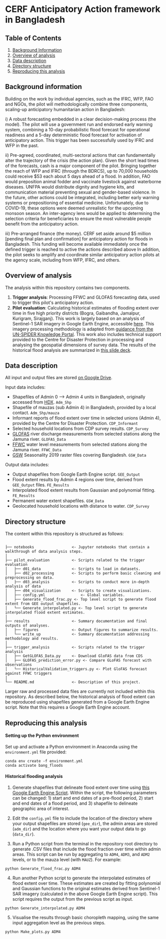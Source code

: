 # CERF Anticipatory Action framework in Bangladesh

##  Table of Contents
1. [Background Information](#background-information)
2. [Overview of analysis](#overview-of-analysis)
3. [Data description](#data-description)
4. [Directory structure](#directory-structure)
5. [Reproducing this analysis](#reproducing-this-analysis)

## Background information

Building on the work by individual agencies, such as the IFRC, WFP, FAO and NGOs, the pilot will methodologically combine three components, scaling-up anticipatory humanitarian action in Bangladesh:

i) A robust forecasting embedded in a clear decision-making process (the model).
The pilot will use a government run and endorsed early warning system, combining a 10-day probabilistic flood forecast for operational readiness and a 5-day deterministic flood forecast for activation of anticipatory action. This trigger has been successfully used by IFRC and WFP in the past.
  
ii) Pre-agreed, coordinated, multi-sectoral actions that can fundamentally alter the trajectory of the crisis (the action plan).
Given the short lead times of the forecasts, cash is a major component of the pilot. Bringing together the reach of WFP and IFRC (through the BDRCS), up to 70,000 households could receive $53 each about 5 days ahead of a flood.
In addition, FAO would preposition animal fodder and vaccinate livestock against waterborne diseases. UNFPA would distribute dignity and hygiene kits, and communication material preventing sexual and gender-based violence.
In the future, other actions could be integrated, including better early warning systems or prepositioning of essential medicine. Unfortunately, due to COVID-19, these options were deemed unrealistic for the upcoming monsoon season.
An inter-agency lens would be applied to determining the selection criteria for beneficiaries to ensure the most vulnerable people benefit from the anticipatory action.

iii) Pre-arranged finance (the money).
CERF set aside around $5 million [pending final plan and confirmation] for anticipatory action for floods in
Bangladesh. This funding will become available immediately once the defined trigger is reached to active the actions described above
In addition, the pilot seeks to amplify and coordinate similar anticipatory action pilots at the agency scale, including from WFP, IFRC, and others.

## Overview of analysis

The analysis within this repository contains two components. 

1. **Trigger analysis**: Processing FFWC and GLOFAS forecasting data, used to trigger this pilot's anticipatory action. 
2. **Pilot evaluation**: Calculating historical estimates of flooding extent over time in five high priority districts (Bogra, Gaibandha, Jamalpur, Kurigram, Sirajganj). This work is largely based on an analysis of Sentinel-1 SAR imagery in Google Earth Engine, accessible [here](https://code.earthengine.google.com/0fe2c1f3b2cf8ef6fe9aa81382b00191). This imagery processing methodology is adapted from [guidance from the UN-SPIDER Knowledge Portal](https://un-spider.org/advisory-support/recommended-practices/recommended-practice-google-earth-engine-flood-mapping/step-by-step). This work also includes technical support provided to the Centre for Disaster Protection in processing and analysing the geospatial dimensions of survey data. The results of the historical flood analysis are summarized in [this slide deck](https://docs.google.com/presentation/d/1D5tj83Q63L-9lI343t0tcHwpxQ14XkGQK6PobUcXb6g/edit#slide=id.p3).

## Data description

All input and output files are stored [on Google Drive](https://drive.google.com/drive/folders/16TR6uta4XgMhpuBVHJdH4WM529TkK_hF?usp=sharing). 

Input data includes: 
- Shapefiles of Admin 0 --> Admin 4 units in Bangladesh, originally accessed from [HDX](https://data.humdata.org/dataset/administrative-boundaries-of-bangladesh-as-of-2015). ```Adm_Shp```
- Shapefile of mauzas (sub Admin 4) in Bangladesh, provided by a local contact. ```Adm_Shp/mauza``` 
- Informant reports of flood extent over time in selected unions (Admin 4), provided by the Centre for Disaster Protection. ```CDP_Informant``` 
- Selected household locations from CDP survey results. ```CDP_Survey``` 
- [GLOFAS](https://www.globalfloods.eu/) river discharge measurements from selected stations along the Jamuna river. ```GLOFAS_Data``` 
- [FFWC](http://www.ffwc.gov.bd/) water level measurements from selected stations along the Jamuna river. ```FFWC_Data```
- [GSW](https://global-surface-water.appspot.com/download) Seasonality 2019 raster files covering Bangladesh. ```GSW_Data``` 

Output data includes:
- Output shapefiles from Google Earth Engine script. ```GEE_Output```
- Flood extent results by Admin 4 regions over time, derived from ```GEE_Output``` files. ```FE_Results```
- Interpolated flood extent results from Gaussian and polynomial fitting. ```FE_Results```
- Permanent water extent shapefiles. ```GSW_Data```
- Geolocated household locations with distance to water. ```CDP_Survey```

## Directory structure 

The content within this repository is structured as follows: 

```

├── notebooks                 <- Jupyter notebooks that contain a walkthrough of data analysis steps. 
│
├── pilot_evaluation          <- Scripts related to the trigger evaluation
│   ├── d01_data              <- Scripts to load in datasets. 
│   ├── d02_processing        <- Scripts to perform basic cleaning and preprocessing on data.
│   ├── d03_analysis          <- Scripts to conduct more in-depth analysis of data
│   ├── d04_visualization     <- Scripts to create visualizations. 
│   ├── config.yml                <- Global variables.
│   ├── Generate_flood_frac.py <- Top level script to generate flood extent from GEE output shapefiles.
│   └── Generate_interpolated.py <- Top level script to generate interpolated flood extent estimates. 
│
├── results                   <- Summary documentation and final outputs of analyses. 
│   ├── figures               <- Output figures to summarize results. 
│   └── write_up              <- Summary documentation addressing methodology and results.  
│
├── trigger_analysis          <- Scripts related to the trigger analysis
│   ├── GetGLOFAS_Data.py     <- Download GloFAS data from CDS
│   ├── GLOFAS_prediction_error.py <- Compare GLoFAS forecast with observations
│   └── HistoricalValidation_triggers.py <- Plot GloFAS forecast against FFWC triggers  
│
└── README.md                 <- Description of this project.
```

Larger raw and processed data files are currently not included within this repository. As described below, the historical analysis of flood extent can be reproduced using shapefiles generated from a Google Earth Engine script. Note that this requires a Google Earth Engine account. 

## Reproducing this analysis 

#### Setting up the Python environment

Set up and activate a Python environment in Anaconda using the ```environment.yml``` file provided: 

```
conda env create -f environment.yml
conda activate bang_floods
```

#### Historical flooding analysis

1. Generate shapefiles that delineate flood extent over time using [this Google Earth Engine Script](https://code.earthengine.google.com/0fe2c1f3b2cf8ef6fe9aa81382b00191). Within the script, the following parameters can be changed: 1) start and end dates of a pre-flood period, 2) start and end dates of a flood period, and 3) shapefile to delineate geographic area of interest.

2. Edit the ```config.yml``` file to include the location of the directory where your output shapefiles are stored (```gee_dir```), the admin areas are stored (```adm_dir```) and the location where you want your output data to go (```data_dir```).

3. Run a Python script from the terminal in the repository root directory to generate .CSV files that include the flood fraction over time within admin areas. This script can be run by aggregating to ```ADM4```, ```ADM3```, and ```ADM2``` levels, or to the mauza level (with ```MAUZ```). For example: 

```
python Generate_flood_frac.py ADM4 
```

4. Run another Python script to generate the interpolated estimates of flood extent over time. These estimates are created by fitting polynomial and Gaussian functions to the original estimates derived from Sentinel-1 SAR imagery (calculated in the above Google Earth Engine script). This script requires the output from the previous script as input. 

```
python Generate_interpolated.py ADM4
```

5. Visualise the results through basic choropleth mapping, using the same input aggregation level as the previous steps.

```
python Make_plots.py ADM4
```

